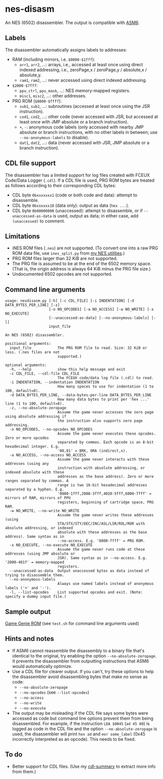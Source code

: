 # nes-disasm
An NES (6502) disassembler. The output is compatible with [ASM6](https://github.com/qalle2/asm6).

## Labels
The disassembler automatically assigns labels to addresses:
* RAM (including mirrors, i.e. `$0000-$1fff`):
  * `arr1`, `arr2`, ...: arrays, i.e., accessed at least once using direct indexed addressing, i.e., zeroPage,x / zeroPage,y / absolute,x / absolute,y.
  * `ram1`, `ram2`, ...: never accessed using direct indexed addressing.
* `$2000-$7fff`:
  * `ppu_ctrl`, `ppu_mask`, ...: NES memory-mapped registers.
  * `misc1`, `misc2`, ...: other addresses.
* PRG ROM (`$8000-$ffff`):
  * `sub1`, `sub2`, ...: subroutines (accessed at least once using the JSR instruction).
  * `cod1`, `cod2`, ...: other code (never accessed with JSR, but accessed at least once with JMP absolute or a branch instruction).
  * `+`, `-`: anonymous code labels (only accessed with nearby JMP absolute or branch instructions, with no other labels in between; use `--no-anonymous-labels` to disable).
  * `dat1`, `dat2`, ...: data (never accessed with JSR, JMP absolute or a branch instruction).

## CDL file support
The disassembler has a limited support for log files created with FCEUX Code/Data Logger (`.cdl`). If a CDL file is used, PRG ROM bytes are treated as follows according to their corresponding CDL bytes:
  * CDL byte `0bxxxxxxx1` (code or both code and data): attempt to disassemble.
  * CDL byte `0bxxxxxx10` (data only): output as data (`hex ...`).
  * CDL byte `0b00000000` (unaccessed): attempt to disassemble, or if `--unaccessed-as-data` is used, output as data; in either case, add `(unaccessed)` to comment.

## Limitations
* iNES ROM files (`.nes`) are not supported. (To convert one into a raw PRG ROM data file, use `ines_split.py` from [my NES utilities](https://github.com/qalle2/nes-util).)
* PRG ROM files larger than 32 KiB are not supported.
* The PRG file is assumed to be at the end of the 6502 memory space. (That is, the origin address is always 64 KiB minus the PRG file size.)
* Undocumented 6502 opcodes are not supported.

## Command line arguments
```
usage: nesdisasm.py [-h] [-c CDL_FILE] [-i INDENTATION] [-d DATA_BYTES_PER_LINE] [-z]
                    [-o NO_OPCODES] [-a NO_ACCESS] [-w NO_WRITE] [-x NO_EXECUTE]
                    [--unaccessed-as-data] [--no-anonymous-labels] [-l]
                    input_file

An NES (6502) disassembler.

positional arguments:
  input_file            The PRG ROM file to read. Size: 32 KiB or less. (.nes files are not
                        supported.)

optional arguments:
  -h, --help            show this help message and exit
  -c CDL_FILE, --cdl-file CDL_FILE
                        The FCEUX code/data log file (.cdl) to read.
  -i INDENTATION, --indentation INDENTATION
                        How many spaces to use for indentation (1 to 100, default=8).
  -d DATA_BYTES_PER_LINE, --data-bytes-per-line DATA_BYTES_PER_LINE
                        How many data bytes to print per 'hex ...' line (1 to 100, default=8).
  -z, --no-absolute-zeropage
                        Assume the game never accesses the zero page using absolute addressing if
                        the instruction also supports zero page addressing.
  -o NO_OPCODES, --no-opcodes NO_OPCODES
                        Assume the game never executes these opcodes. Zero or more opcodes
                        separated by commas. Each opcode is an 8-bit hexadecimal integer. E.g.
                        '00,01' = BRK, ORA (indirect,x).
  -a NO_ACCESS, --no-access NO_ACCESS
                        Assume the game never interacts with these addresses (using any
                        instruction with absolute addressing, or indexed absolute with these
                        addresses as the base address). Zero or more ranges separated by commas. A
                        range is two 16-bit hexadecimal addresses separated by a hyphen. E.g.
                        '0800-1fff,2008-3fff,4020-5fff,6000-7fff' = mirrors of RAM, mirrors of PPU
                        registers, beginning of cartridge space, PRG RAM.
  -w NO_WRITE, --no-write NO_WRITE
                        Assume the game never writes these addresses (using
                        STA/STX/STY/DEC/INC/ASL/LSR/ROL/ROR with absolute addressing, or indexed
                        absolute with these addresses as the base address). Same syntax as in
                        --no-access. E.g. '8000-ffff' = PRG ROM.
  -x NO_EXECUTE, --no-execute NO_EXECUTE
                        Assume the game never runs code at these addresses (using JMP absolute or
                        JSR). Same syntax as in --no-access. E.g. '2000-401f' = memory-mapped
                        registers.
  --unaccessed-as-data  Output unaccessed bytes as data instead of trying to disassemble them.
  --no-anonymous-labels
                        Always use named labels instead of anonymous labels ('+' and '-').
  -l, --list-opcodes    List supported opcodes and exit. (Note: specify a dummy input file.)
```

## Sample output
[Game Genie ROM](sample-output.txt) (see `test.sh` for command line arguments used)

## Hints and notes
* If ASM6 cannot reassemble the disassembly to a binary file that's identical to the original, try enabling the option `--no-absolute-zeropage`.
It prevents the disassembler from outputting instructions that ASM6 would automatically optimize.
* Use a CDL file for clearer output.
If you can't, try these options to help the disassembler avoid disassembling bytes that make no sense as code:
  * `--no-absolute-zeropage`
  * `--no-opcodes` (see `--list-opcodes`)
  * `--no-access`
  * `--no-write`
  * `--no-execute`
* The output may be misleading if the CDL file says some bytes were accessed as code but command line options prevent them from being disassembled.
For example, if the instruction `LDA $0045` (`ad 45 00`) is logged as code in the CDL file and the option `--no-absolute-zeropage` is used,
the disassembler will print `hex ad` and `eor some_label` (0x45 incorrectly interpreted as an opcode). This needs to be fixed.

## To do
* Better support for CDL files. (Use my [cdl-summary](https://github.com/qalle2/cdl-summary) to extract more info from them.)
